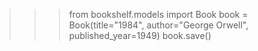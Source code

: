 > > > from bookshelf.models import Book
> > > book = Book(title="1984", author="George Orwell", published_year=1949)
> > > book.save()

